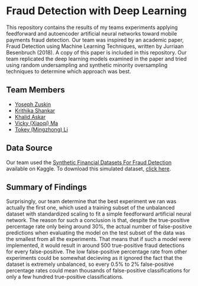 # Fraud Detection with Deep Learning
This repository contains the results of my teams experiments applying feedforward and autoencoder artificial neural networks toward mobile payments fraud detection. Our team was inspired by an academic paper, Fraud Detection using Machine Learning Techniques, written by Jurriaan Besenbruch (2018). A copy of this paper is included in this repository. Our team replicated the deep learning models examined in the paper and tried using random undersampling and synthetic minority oversampling techniques to determine which approach was best.

## Team Members
* [Yoseph Zuskin](https://www.linkedin.com/in/yoseph-zuskin/)
* [Krithika Shankar](https://www.linkedin.com/in/krithikashankar/)
* [Khalid Askar](https://www.linkedin.com/in/khalidaskar/)
* [Vicky (Xiaoqi) Ma](https://www.linkedin.com/in/vickyma20/)
* [Tokey (Mingzhong) Li](https://www.linkedin.com/in/tokeyli/)

## Data Source
Our team used the [Synthetic Financial Datasets For Fraud Detection](https://www.kaggle.com/ntnu-testimon/paysim1) available on Kaggle. To download this simulated dataset, [click here](https://www.kaggle.com/ntnu-testimon/paysim1/download/WFkgBkx3T4g8fI1piSWE%2Fversions%2FaqkdOl5xmdvn6maMN5bg%2Ffiles%2FPS_20174392719_1491204439457_log.csv?datasetVersionNumber=2).

## Summary of Findings
Surprisingly, our team determine that the best experiment we ran was actually the first one, which used a training subset of the unbalanced dataset with standardized scaling to fit a simple feedforward artificial neural network. The reason for such a conclusion is that, despite the true-positive percentage rate only being around 30%, the actual number of false-positive predictions when evaluating the model on the test subset of the data was the smallest from all the experiments. That means that if such a model were implemented, it would result in around 500 true-positive fraud detections for every false-positive. The low false-positive percentage rate from other experiments could be somewhat decieving as it ignored the fact that the dataset is extremely unbalanced, so every 0.5% to 2% false-positive percentage rates could mean thousands of false-positive classifications for only a few hundred true-positive classifications.
